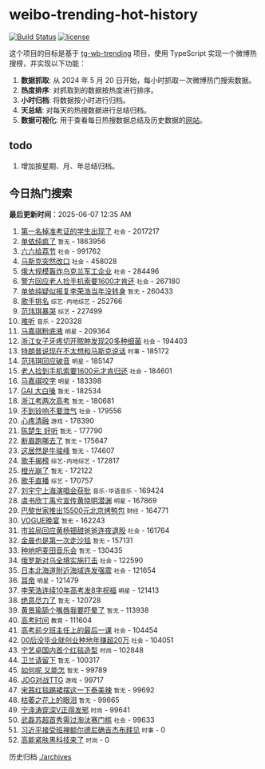 # weibo-trending-hot-history

[![Build Status](https://github.com/lxw15337674/weibo-trending-hot-history/actions/workflows/nodejs.yml/badge.svg)](https://github.com/lxw15337674/weibo-trending-hot-history/actions)
[![license](https://img.shields.io/github/license/lxw15337674/weibo-trending-hot-history)](https://github.com/lxw15337674/weibo-trending-hot-history/blob/master/LICENSE)


这个项目的目标是基于 [tg-wb-trending](https://github.com/xiadd/tg-wb-trending) 项目，使用 TypeScript 实现一个微博热搜榜，并实现以下功能：

1. **数据抓取**: 从 2024 年 5 月 20 日开始，每小时抓取一次微博热门搜索数据。
2. **热度排序**: 对抓取到的数据按热度进行排序。
3. **小时归档**: 将数据按小时进行归档。
4. **天总结**: 对每天的热搜数据进行总结归档。
5. **数据可视化**: 用于查看每日热搜数据总结及历史数据的[网站](https://weibo-trending-hot-history.vercel.app/)。

## todo

1. 增加按星期、月、年总结归档。



## 今日热门搜索




































































































































































































































































































































































































































































































































































































































































































































































































































































































































































































































































































































































































































































































































































































































































































































































































































































































































































































































































































































































































































































































































































































































































































































































































































































































































































































































































































































































































































































































































































































































































































































































































































































































































































































































































































































































































































































































































































































































































































































































































































































































































































































































































































































































































































































































































































































































































































































































































































































































































































































































































































































































































































































































































































































































































































































































































































































































































































































































































































































































































































































































































































































































































































































































































































































































































































































































































































































































































































































































































































































































































































































































































































































































































































































































































































































































































































































































































































































































































































































































































































































































































































































































































































































































































































































































































































































































































































































































































































































































































































<!-- BEGIN -->

**最后更新时间**：2025-06-07 12:35 AM
1. [第一名掉准考证的学生出现了](https://m.weibo.cn/search?containerid=100103type%3D1%26t%3D10%26q%3D%23%E7%AC%AC%E4%B8%80%E5%90%8D%E6%8E%89%E5%87%86%E8%80%83%E8%AF%81%E7%9A%84%E5%AD%A6%E7%94%9F%E5%87%BA%E7%8E%B0%E4%BA%86%23&stream_entry_id=31&isnewpage=1&extparam=seat%3D1%26lcate%3D5001%26filter_type%3Drealtimehot%26realpos%3D1%26dgr%3D0%26cate%3D5001%26band_rank%3D1%26pos%3D0%26q%3D%2523%25E7%25AC%25AC%25E4%25B8%2580%25E5%2590%258D%25E6%258E%2589%25E5%2587%2586%25E8%2580%2583%25E8%25AF%2581%25E7%259A%2584%25E5%25AD%25A6%25E7%2594%259F%25E5%2587%25BA%25E7%258E%25B0%25E4%25BA%2586%2523%26flag%3D1%26c_type%3D31%26stream_entry_id%3D31%26display_time%3D1749227727%26pre_seqid%3D17492277272550103098773) `社会` - 2017217
2. [单依纯疯了](https://m.weibo.cn/search?containerid=100103type%3D1%26t%3D10%26q%3D%E5%8D%95%E4%BE%9D%E7%BA%AF%E7%96%AF%E4%BA%86&stream_entry_id=31&isnewpage=1&extparam=seat%3D1%26lcate%3D5001%26filter_type%3Drealtimehot%26realpos%3D2%26dgr%3D0%26cate%3D5001%26band_rank%3D2%26pos%3D1%26q%3D%25E5%258D%2595%25E4%25BE%259D%25E7%25BA%25AF%25E7%2596%25AF%25E4%25BA%2586%26flag%3D2%26c_type%3D31%26stream_entry_id%3D31%26display_time%3D1749227727%26pre_seqid%3D17492277272550103098773) `暂无` - 1863956
3. [六六给荔节](https://m.weibo.cn/search?containerid=100103type%3D1%26t%3D10%26q%3D%23%E5%85%AD%E5%85%AD%E7%BB%99%E8%8D%94%E8%8A%82%23&stream_entry_id=31&isnewpage=1&extparam=seat%3D1%26lcate%3D5001%26filter_type%3Drealtimehot%26realpos%3D3%26dgr%3D0%26cate%3D5001%26band_rank%3D3%26pos%3D2%26q%3D%2523%25E5%2585%25AD%25E5%2585%25AD%25E7%25BB%2599%25E8%258D%2594%25E8%258A%2582%2523%26flag%3D1%26c_type%3D31%26stream_entry_id%3D31%26display_time%3D1749227727%26pre_seqid%3D17492277272550103098773) `社会` - 991762
4. [马斯克突然改口](https://m.weibo.cn/search?containerid=100103type%3D1%26t%3D10%26q%3D%23%E9%A9%AC%E6%96%AF%E5%85%8B%E7%AA%81%E7%84%B6%E6%94%B9%E5%8F%A3%23&stream_entry_id=31&isnewpage=1&extparam=seat%3D1%26lcate%3D5001%26filter_type%3Drealtimehot%26realpos%3D4%26dgr%3D0%26cate%3D5001%26band_rank%3D4%26pos%3D4%26q%3D%2523%25E9%25A9%25AC%25E6%2596%25AF%25E5%2585%258B%25E7%25AA%2581%25E7%2584%25B6%25E6%2594%25B9%25E5%258F%25A3%2523%26flag%3D0%26c_type%3D31%26stream_entry_id%3D31%26display_time%3D1749227727%26pre_seqid%3D17492277272550103098773) `社会` - 458028
5. [俄大规模轰炸乌克兰军工企业](https://m.weibo.cn/search?containerid=100103type%3D1%26t%3D10%26q%3D%23%E4%BF%84%E5%A4%A7%E8%A7%84%E6%A8%A1%E8%BD%B0%E7%82%B8%E4%B9%8C%E5%85%8B%E5%85%B0%E5%86%9B%E5%B7%A5%E4%BC%81%E4%B8%9A%23&stream_entry_id=31&isnewpage=1&extparam=seat%3D1%26lcate%3D5001%26filter_type%3Drealtimehot%26realpos%3D5%26dgr%3D0%26cate%3D5001%26band_rank%3D5%26pos%3D5%26q%3D%2523%25E4%25BF%2584%25E5%25A4%25A7%25E8%25A7%2584%25E6%25A8%25A1%25E8%25BD%25B0%25E7%2582%25B8%25E4%25B9%258C%25E5%2585%258B%25E5%2585%25B0%25E5%2586%259B%25E5%25B7%25A5%25E4%25BC%2581%25E4%25B8%259A%2523%26flag%3D1%26c_type%3D31%26stream_entry_id%3D31%26display_time%3D1749227727%26pre_seqid%3D17492277272550103098773) `社会` - 284496
6. [警方回应老人捡手机索要1600才肯还](https://m.weibo.cn/search?containerid=100103type%3D1%26t%3D10%26q%3D%23%E8%AD%A6%E6%96%B9%E5%9B%9E%E5%BA%94%E8%80%81%E4%BA%BA%E6%8D%A1%E6%89%8B%E6%9C%BA%E7%B4%A2%E8%A6%811600%E6%89%8D%E8%82%AF%E8%BF%98%23&stream_entry_id=31&isnewpage=1&extparam=seat%3D1%26lcate%3D5001%26filter_type%3Drealtimehot%26realpos%3D6%26dgr%3D0%26cate%3D5001%26band_rank%3D6%26pos%3D6%26q%3D%2523%25E8%25AD%25A6%25E6%2596%25B9%25E5%259B%259E%25E5%25BA%2594%25E8%2580%2581%25E4%25BA%25BA%25E6%258D%25A1%25E6%2589%258B%25E6%259C%25BA%25E7%25B4%25A2%25E8%25A6%25811600%25E6%2589%258D%25E8%2582%25AF%25E8%25BF%2598%2523%26flag%3D1%26c_type%3D31%26stream_entry_id%3D31%26display_time%3D1749227727%26pre_seqid%3D17492277272550103098773) `社会` - 267180
7. [单依纯疑似报复李荣浩当年没转身](https://m.weibo.cn/search?containerid=100103type%3D1%26t%3D10%26q%3D%E5%8D%95%E4%BE%9D%E7%BA%AF%E7%96%91%E4%BC%BC%E6%8A%A5%E5%A4%8D%E6%9D%8E%E8%8D%A3%E6%B5%A9%E5%BD%93%E5%B9%B4%E6%B2%A1%E8%BD%AC%E8%BA%AB&stream_entry_id=31&isnewpage=1&extparam=seat%3D1%26lcate%3D5001%26filter_type%3Drealtimehot%26realpos%3D7%26dgr%3D0%26cate%3D5001%26band_rank%3D7%26pos%3D7%26q%3D%25E5%258D%2595%25E4%25BE%259D%25E7%25BA%25AF%25E7%2596%2591%25E4%25BC%25BC%25E6%258A%25A5%25E5%25A4%258D%25E6%259D%258E%25E8%258D%25A3%25E6%25B5%25A9%25E5%25BD%2593%25E5%25B9%25B4%25E6%25B2%25A1%25E8%25BD%25AC%25E8%25BA%25AB%26flag%3D1%26c_type%3D31%26stream_entry_id%3D31%26display_time%3D1749227727%26pre_seqid%3D17492277272550103098773) `暂无` - 260433
8. [歌手排名](https://m.weibo.cn/search?containerid=100103type%3D1%26t%3D10%26q%3D%E6%AD%8C%E6%89%8B%E6%8E%92%E5%90%8D&stream_entry_id=31&isnewpage=1&extparam=seat%3D1%26lcate%3D5001%26filter_type%3Drealtimehot%26realpos%3D8%26dgr%3D0%26cate%3D5001%26band_rank%3D8%26pos%3D8%26q%3D%25E6%25AD%258C%25E6%2589%258B%25E6%258E%2592%25E5%2590%258D%26flag%3D2%26c_type%3D31%26stream_entry_id%3D31%26display_time%3D1749227727%26pre_seqid%3D17492277272550103098773) `综艺-内地综艺` - 252766
9. [范玮琪暴哭](https://m.weibo.cn/search?containerid=100103type%3D1%26t%3D10%26q%3D%23%E8%8C%83%E7%8E%AE%E7%90%AA%E6%9A%B4%E5%93%AD%23&stream_entry_id=31&isnewpage=1&extparam=seat%3D1%26lcate%3D5001%26filter_type%3Drealtimehot%26realpos%3D9%26dgr%3D0%26cate%3D5001%26band_rank%3D9%26pos%3D9%26q%3D%2523%25E8%258C%2583%25E7%258E%25AE%25E7%2590%25AA%25E6%259A%25B4%25E5%2593%25AD%2523%26flag%3D2%26c_type%3D31%26stream_entry_id%3D31%26display_time%3D1749227727%26pre_seqid%3D17492277272550103098773) `综艺` - 227499
10. [难听](https://m.weibo.cn/search?containerid=100103type%3D1%26t%3D10%26q%3D%E9%9A%BE%E5%90%AC&stream_entry_id=31&isnewpage=1&extparam=seat%3D1%26lcate%3D5001%26filter_type%3Drealtimehot%26realpos%3D10%26dgr%3D0%26cate%3D5001%26band_rank%3D10%26pos%3D10%26q%3D%25E9%259A%25BE%25E5%2590%25AC%26flag%3D2%26c_type%3D31%26stream_entry_id%3D31%26display_time%3D1749227727%26pre_seqid%3D17492277272550103098773) `音乐` - 220328
11. [马嘉祺粉底液](https://m.weibo.cn/search?containerid=100103type%3D1%26t%3D10%26q%3D%E9%A9%AC%E5%98%89%E7%A5%BA%E7%B2%89%E5%BA%95%E6%B6%B2&stream_entry_id=31&isnewpage=1&extparam=seat%3D1%26lcate%3D5001%26filter_type%3Drealtimehot%26realpos%3D11%26dgr%3D0%26cate%3D5001%26band_rank%3D11%26pos%3D11%26q%3D%25E9%25A9%25AC%25E5%2598%2589%25E7%25A5%25BA%25E7%25B2%2589%25E5%25BA%2595%25E6%25B6%25B2%26flag%3D2%26c_type%3D31%26stream_entry_id%3D31%26display_time%3D1749227727%26pre_seqid%3D17492277272550103098773) `明星` - 209364
12. [浙江女子牙疼切开脓肿发现20多种细菌](https://m.weibo.cn/search?containerid=100103type%3D1%26t%3D10%26q%3D%23%E6%B5%99%E6%B1%9F%E5%A5%B3%E5%AD%90%E7%89%99%E7%96%BC%E5%88%87%E5%BC%80%E8%84%93%E8%82%BF%E5%8F%91%E7%8E%B020%E5%A4%9A%E7%A7%8D%E7%BB%86%E8%8F%8C%23&stream_entry_id=31&isnewpage=1&extparam=seat%3D1%26lcate%3D5001%26filter_type%3Drealtimehot%26realpos%3D12%26dgr%3D0%26cate%3D5001%26band_rank%3D12%26pos%3D12%26q%3D%2523%25E6%25B5%2599%25E6%25B1%259F%25E5%25A5%25B3%25E5%25AD%2590%25E7%2589%2599%25E7%2596%25BC%25E5%2588%2587%25E5%25BC%2580%25E8%2584%2593%25E8%2582%25BF%25E5%258F%2591%25E7%258E%25B020%25E5%25A4%259A%25E7%25A7%258D%25E7%25BB%2586%25E8%258F%258C%2523%26flag%3D1%26c_type%3D31%26stream_entry_id%3D31%26display_time%3D1749227727%26pre_seqid%3D17492277272550103098773) `社会` - 194403
13. [特朗普说现在不太想和马斯克说话](https://m.weibo.cn/search?containerid=100103type%3D1%26t%3D10%26q%3D%23%E7%89%B9%E6%9C%97%E6%99%AE%E8%AF%B4%E7%8E%B0%E5%9C%A8%E4%B8%8D%E5%A4%AA%E6%83%B3%E5%92%8C%E9%A9%AC%E6%96%AF%E5%85%8B%E8%AF%B4%E8%AF%9D%23&stream_entry_id=31&isnewpage=1&extparam=seat%3D1%26lcate%3D5001%26filter_type%3Drealtimehot%26realpos%3D13%26dgr%3D0%26cate%3D5001%26band_rank%3D13%26pos%3D13%26q%3D%2523%25E7%2589%25B9%25E6%259C%2597%25E6%2599%25AE%25E8%25AF%25B4%25E7%258E%25B0%25E5%259C%25A8%25E4%25B8%258D%25E5%25A4%25AA%25E6%2583%25B3%25E5%2592%258C%25E9%25A9%25AC%25E6%2596%25AF%25E5%2585%258B%25E8%25AF%25B4%25E8%25AF%259D%2523%26flag%3D1%26c_type%3D31%26stream_entry_id%3D31%26display_time%3D1749227727%26pre_seqid%3D17492277272550103098773) `时事` - 185172
14. [范玮琪回应破音](https://m.weibo.cn/search?containerid=100103type%3D1%26t%3D10%26q%3D%23%E8%8C%83%E7%8E%AE%E7%90%AA%E5%9B%9E%E5%BA%94%E7%A0%B4%E9%9F%B3%23&stream_entry_id=31&isnewpage=1&extparam=seat%3D1%26lcate%3D5001%26filter_type%3Drealtimehot%26realpos%3D14%26dgr%3D0%26cate%3D5001%26band_rank%3D14%26pos%3D14%26q%3D%2523%25E8%258C%2583%25E7%258E%25AE%25E7%2590%25AA%25E5%259B%259E%25E5%25BA%2594%25E7%25A0%25B4%25E9%259F%25B3%2523%26flag%3D1%26c_type%3D31%26stream_entry_id%3D31%26display_time%3D1749227727%26pre_seqid%3D17492277272550103098773) `明星` - 185147
15. [老人捡到手机索要1600元才肯归还](https://m.weibo.cn/search?containerid=100103type%3D1%26t%3D10%26q%3D%23%E8%80%81%E4%BA%BA%E6%8D%A1%E5%88%B0%E6%89%8B%E6%9C%BA%E7%B4%A2%E8%A6%811600%E5%85%83%E6%89%8D%E8%82%AF%E5%BD%92%E8%BF%98%23&stream_entry_id=31&isnewpage=1&extparam=seat%3D1%26lcate%3D5001%26filter_type%3Drealtimehot%26realpos%3D15%26dgr%3D0%26cate%3D5001%26band_rank%3D15%26pos%3D15%26q%3D%2523%25E8%2580%2581%25E4%25BA%25BA%25E6%258D%25A1%25E5%2588%25B0%25E6%2589%258B%25E6%259C%25BA%25E7%25B4%25A2%25E8%25A6%25811600%25E5%2585%2583%25E6%2589%258D%25E8%2582%25AF%25E5%25BD%2592%25E8%25BF%2598%2523%26flag%3D0%26c_type%3D31%26stream_entry_id%3D31%26display_time%3D1749227727%26pre_seqid%3D17492277272550103098773) `社会` - 184601
16. [马嘉祺咬字](https://m.weibo.cn/search?containerid=100103type%3D1%26t%3D10%26q%3D%E9%A9%AC%E5%98%89%E7%A5%BA%E5%92%AC%E5%AD%97&stream_entry_id=31&isnewpage=1&extparam=seat%3D1%26lcate%3D5001%26filter_type%3Drealtimehot%26realpos%3D16%26dgr%3D0%26cate%3D5001%26band_rank%3D16%26pos%3D16%26q%3D%25E9%25A9%25AC%25E5%2598%2589%25E7%25A5%25BA%25E5%2592%25AC%25E5%25AD%2597%26flag%3D0%26c_type%3D31%26stream_entry_id%3D31%26display_time%3D1749227727%26pre_seqid%3D17492277272550103098773) `明星` - 183398
17. [GAI 大白嗓](https://m.weibo.cn/search?containerid=100103type%3D1%26t%3D10%26q%3DGAI+%E5%A4%A7%E7%99%BD%E5%97%93&stream_entry_id=31&isnewpage=1&extparam=seat%3D1%26lcate%3D5001%26filter_type%3Drealtimehot%26realpos%3D17%26dgr%3D0%26cate%3D5001%26band_rank%3D17%26pos%3D17%26q%3DGAI%2520%25E5%25A4%25A7%25E7%2599%25BD%25E5%2597%2593%26flag%3D0%26c_type%3D31%26stream_entry_id%3D31%26display_time%3D1749227727%26pre_seqid%3D17492277272550103098773) `暂无` - 182534
18. [浙江考两次高考](https://m.weibo.cn/search?containerid=100103type%3D1%26t%3D10%26q%3D%E6%B5%99%E6%B1%9F%E8%80%83%E4%B8%A4%E6%AC%A1%E9%AB%98%E8%80%83&stream_entry_id=31&isnewpage=1&extparam=seat%3D1%26lcate%3D5001%26filter_type%3Drealtimehot%26realpos%3D18%26dgr%3D0%26cate%3D5001%26band_rank%3D18%26pos%3D18%26q%3D%25E6%25B5%2599%25E6%25B1%259F%25E8%2580%2583%25E4%25B8%25A4%25E6%25AC%25A1%25E9%25AB%2598%25E8%2580%2583%26flag%3D0%26c_type%3D31%26stream_entry_id%3D31%26display_time%3D1749227727%26pre_seqid%3D17492277272550103098773) `暂无` - 180681
19. [不到铃响不要泄气](https://m.weibo.cn/search?containerid=100103type%3D1%26t%3D10%26q%3D%23%E4%B8%8D%E5%88%B0%E9%93%83%E5%93%8D%E4%B8%8D%E8%A6%81%E6%B3%84%E6%B0%94%23&stream_entry_id=31&isnewpage=1&extparam=seat%3D1%26lcate%3D5001%26filter_type%3Drealtimehot%26realpos%3D19%26dgr%3D0%26cate%3D5001%26band_rank%3D19%26pos%3D19%26q%3D%2523%25E4%25B8%258D%25E5%2588%25B0%25E9%2593%2583%25E5%2593%258D%25E4%25B8%258D%25E8%25A6%2581%25E6%25B3%2584%25E6%25B0%2594%2523%26flag%3D1%26c_type%3D31%26stream_entry_id%3D31%26display_time%3D1749227727%26pre_seqid%3D17492277272550103098773) `社会` - 179556
20. [心疼清融](https://m.weibo.cn/search?containerid=100103type%3D1%26t%3D10%26q%3D%E5%BF%83%E7%96%BC%E6%B8%85%E8%9E%8D&stream_entry_id=31&isnewpage=1&extparam=seat%3D1%26lcate%3D5001%26filter_type%3Drealtimehot%26realpos%3D20%26dgr%3D0%26cate%3D5001%26band_rank%3D20%26pos%3D20%26q%3D%25E5%25BF%2583%25E7%2596%25BC%25E6%25B8%2585%25E8%259E%258D%26flag%3D0%26c_type%3D31%26stream_entry_id%3D31%26display_time%3D1749227727%26pre_seqid%3D17492277272550103098773) `游戏` - 178390
21. [陈楚生 好听](https://m.weibo.cn/search?containerid=100103type%3D1%26t%3D10%26q%3D%E9%99%88%E6%A5%9A%E7%94%9F+%E5%A5%BD%E5%90%AC&stream_entry_id=31&isnewpage=1&extparam=seat%3D1%26lcate%3D5001%26filter_type%3Drealtimehot%26realpos%3D21%26dgr%3D0%26cate%3D5001%26band_rank%3D21%26pos%3D21%26q%3D%25E9%2599%2588%25E6%25A5%259A%25E7%2594%259F%2520%25E5%25A5%25BD%25E5%2590%25AC%26flag%3D0%26c_type%3D31%26stream_entry_id%3D31%26display_time%3D1749227727%26pre_seqid%3D17492277272550103098773) `暂无` - 177790
22. [断眉跑哪去了](https://m.weibo.cn/search?containerid=100103type%3D1%26t%3D10%26q%3D%E6%96%AD%E7%9C%89%E8%B7%91%E5%93%AA%E5%8E%BB%E4%BA%86&stream_entry_id=31&isnewpage=1&extparam=seat%3D1%26lcate%3D5001%26filter_type%3Drealtimehot%26realpos%3D22%26dgr%3D0%26cate%3D5001%26band_rank%3D22%26pos%3D22%26q%3D%25E6%2596%25AD%25E7%259C%2589%25E8%25B7%2591%25E5%2593%25AA%25E5%258E%25BB%25E4%25BA%2586%26flag%3D0%26c_type%3D31%26stream_entry_id%3D31%26display_time%3D1749227727%26pre_seqid%3D17492277272550103098773) `暂无` - 175647
23. [这居然是牛骏峰](https://m.weibo.cn/search?containerid=100103type%3D1%26t%3D10%26q%3D%E8%BF%99%E5%B1%85%E7%84%B6%E6%98%AF%E7%89%9B%E9%AA%8F%E5%B3%B0&stream_entry_id=31&isnewpage=1&extparam=seat%3D1%26lcate%3D5001%26filter_type%3Drealtimehot%26realpos%3D23%26dgr%3D0%26cate%3D5001%26band_rank%3D23%26pos%3D23%26q%3D%25E8%25BF%2599%25E5%25B1%2585%25E7%2584%25B6%25E6%2598%25AF%25E7%2589%259B%25E9%25AA%258F%25E5%25B3%25B0%26flag%3D1%26c_type%3D31%26stream_entry_id%3D31%26display_time%3D1749227727%26pre_seqid%3D17492277272550103098773) `暂无` - 174607
24. [歌手揭榜](https://m.weibo.cn/search?containerid=100103type%3D1%26t%3D10%26q%3D%E6%AD%8C%E6%89%8B%E6%8F%AD%E6%A6%9C&stream_entry_id=31&isnewpage=1&extparam=seat%3D1%26lcate%3D5001%26filter_type%3Drealtimehot%26realpos%3D24%26dgr%3D0%26cate%3D5001%26band_rank%3D24%26pos%3D24%26q%3D%25E6%25AD%258C%25E6%2589%258B%25E6%258F%25AD%25E6%25A6%259C%26flag%3D1%26c_type%3D31%26stream_entry_id%3D31%26display_time%3D1749227727%26pre_seqid%3D17492277272550103098773) `综艺-内地综艺` - 172817
25. [橙光崩了](https://m.weibo.cn/search?containerid=100103type%3D1%26t%3D10%26q%3D%E6%A9%99%E5%85%89%E5%B4%A9%E4%BA%86&stream_entry_id=31&isnewpage=1&extparam=seat%3D1%26lcate%3D5001%26filter_type%3Drealtimehot%26realpos%3D25%26dgr%3D0%26cate%3D5001%26band_rank%3D25%26pos%3D25%26q%3D%25E6%25A9%2599%25E5%2585%2589%25E5%25B4%25A9%25E4%25BA%2586%26flag%3D1%26c_type%3D31%26stream_entry_id%3D31%26display_time%3D1749227727%26pre_seqid%3D17492277272550103098773) `暂无` - 172122
26. [歌手直播](https://m.weibo.cn/search?containerid=100103type%3D1%26t%3D10%26q%3D%E6%AD%8C%E6%89%8B%E7%9B%B4%E6%92%AD&stream_entry_id=31&isnewpage=1&extparam=seat%3D1%26lcate%3D5001%26filter_type%3Drealtimehot%26realpos%3D26%26dgr%3D0%26cate%3D5001%26band_rank%3D26%26pos%3D26%26q%3D%25E6%25AD%258C%25E6%2589%258B%25E7%259B%25B4%25E6%2592%25AD%26flag%3D0%26c_type%3D31%26stream_entry_id%3D31%26display_time%3D1749227727%26pre_seqid%3D17492277272550103098773) `综艺` - 170757
27. [刘宇宁上海演唱会获批](https://m.weibo.cn/search?containerid=100103type%3D1%26t%3D10%26q%3D%E5%88%98%E5%AE%87%E5%AE%81%E4%B8%8A%E6%B5%B7%E6%BC%94%E5%94%B1%E4%BC%9A%E8%8E%B7%E6%89%B9&stream_entry_id=31&isnewpage=1&extparam=seat%3D1%26lcate%3D5001%26filter_type%3Drealtimehot%26realpos%3D27%26dgr%3D0%26cate%3D5001%26band_rank%3D27%26pos%3D27%26q%3D%25E5%2588%2598%25E5%25AE%2587%25E5%25AE%2581%25E4%25B8%258A%25E6%25B5%25B7%25E6%25BC%2594%25E5%2594%25B1%25E4%25BC%259A%25E8%258E%25B7%25E6%2589%25B9%26flag%3D1%26c_type%3D31%26stream_entry_id%3D31%26display_time%3D1749227727%26pre_seqid%3D17492277272550103098773) `音乐-华语音乐` - 169424
28. [虞书欣丁禹兮宣传黄晓明潜渊](https://m.weibo.cn/search?containerid=100103type%3D1%26t%3D10%26q%3D%E8%99%9E%E4%B9%A6%E6%AC%A3%E4%B8%81%E7%A6%B9%E5%85%AE%E5%AE%A3%E4%BC%A0%E9%BB%84%E6%99%93%E6%98%8E%E6%BD%9C%E6%B8%8A&stream_entry_id=31&isnewpage=1&extparam=seat%3D1%26lcate%3D5001%26filter_type%3Drealtimehot%26realpos%3D28%26dgr%3D0%26cate%3D5001%26band_rank%3D28%26pos%3D28%26q%3D%25E8%2599%259E%25E4%25B9%25A6%25E6%25AC%25A3%25E4%25B8%2581%25E7%25A6%25B9%25E5%2585%25AE%25E5%25AE%25A3%25E4%25BC%25A0%25E9%25BB%2584%25E6%2599%2593%25E6%2598%258E%25E6%25BD%259C%25E6%25B8%258A%26flag%3D1%26c_type%3D31%26stream_entry_id%3D31%26display_time%3D1749227727%26pre_seqid%3D17492277272550103098773) `明星` - 167869
29. [巴黎世家推出15500元北京烤鸭包](https://m.weibo.cn/search?containerid=100103type%3D1%26t%3D10%26q%3D%23%E5%B7%B4%E9%BB%8E%E4%B8%96%E5%AE%B6%E6%8E%A8%E5%87%BA15500%E5%85%83%E5%8C%97%E4%BA%AC%E7%83%A4%E9%B8%AD%E5%8C%85%23&stream_entry_id=31&isnewpage=1&extparam=seat%3D1%26lcate%3D5001%26filter_type%3Drealtimehot%26realpos%3D29%26dgr%3D0%26cate%3D5001%26band_rank%3D29%26pos%3D29%26q%3D%2523%25E5%25B7%25B4%25E9%25BB%258E%25E4%25B8%2596%25E5%25AE%25B6%25E6%258E%25A8%25E5%2587%25BA15500%25E5%2585%2583%25E5%258C%2597%25E4%25BA%25AC%25E7%2583%25A4%25E9%25B8%25AD%25E5%258C%2585%2523%26flag%3D0%26c_type%3D31%26stream_entry_id%3D31%26display_time%3D1749227727%26pre_seqid%3D17492277272550103098773) `财经` - 164771
30. [VOGUE晚宴](https://m.weibo.cn/search?containerid=100103type%3D1%26t%3D10%26q%3DVOGUE%E6%99%9A%E5%AE%B4&stream_entry_id=31&isnewpage=1&extparam=seat%3D1%26lcate%3D5001%26filter_type%3Drealtimehot%26realpos%3D30%26dgr%3D0%26cate%3D5001%26band_rank%3D30%26pos%3D30%26q%3DVOGUE%25E6%2599%259A%25E5%25AE%25B4%26flag%3D0%26c_type%3D31%26stream_entry_id%3D31%26display_time%3D1749227727%26pre_seqid%3D17492277272550103098773) `暂无` - 162243
31. [市监局回应黄杨钿甜爸爸连夜退股](https://m.weibo.cn/search?containerid=100103type%3D1%26t%3D10%26q%3D%23%E5%B8%82%E7%9B%91%E5%B1%80%E5%9B%9E%E5%BA%94%E9%BB%84%E6%9D%A8%E9%92%BF%E7%94%9C%E7%88%B8%E7%88%B8%E8%BF%9E%E5%A4%9C%E9%80%80%E8%82%A1%23&stream_entry_id=31&isnewpage=1&extparam=seat%3D1%26lcate%3D5001%26filter_type%3Drealtimehot%26realpos%3D31%26dgr%3D0%26cate%3D5001%26band_rank%3D31%26pos%3D31%26q%3D%2523%25E5%25B8%2582%25E7%259B%2591%25E5%25B1%2580%25E5%259B%259E%25E5%25BA%2594%25E9%25BB%2584%25E6%259D%25A8%25E9%2592%25BF%25E7%2594%259C%25E7%2588%25B8%25E7%2588%25B8%25E8%25BF%259E%25E5%25A4%259C%25E9%2580%2580%25E8%2582%25A1%2523%26flag%3D0%26c_type%3D31%26stream_entry_id%3D31%26display_time%3D1749227727%26pre_seqid%3D17492277272550103098773) `社会` - 161764
32. [金晨也是第一次走沙毯](https://m.weibo.cn/search?containerid=100103type%3D1%26t%3D10%26q%3D%E9%87%91%E6%99%A8%E4%B9%9F%E6%98%AF%E7%AC%AC%E4%B8%80%E6%AC%A1%E8%B5%B0%E6%B2%99%E6%AF%AF&stream_entry_id=31&isnewpage=1&extparam=seat%3D1%26lcate%3D5001%26filter_type%3Drealtimehot%26realpos%3D32%26dgr%3D0%26cate%3D5001%26band_rank%3D32%26pos%3D32%26q%3D%25E9%2587%2591%25E6%2599%25A8%25E4%25B9%259F%25E6%2598%25AF%25E7%25AC%25AC%25E4%25B8%2580%25E6%25AC%25A1%25E8%25B5%25B0%25E6%25B2%2599%25E6%25AF%25AF%26flag%3D1%26c_type%3D31%26stream_entry_id%3D31%26display_time%3D1749227727%26pre_seqid%3D17492277272550103098773) `暂无` - 157131
33. [种地吧麦田音乐会](https://m.weibo.cn/search?containerid=100103type%3D1%26t%3D10%26q%3D%E7%A7%8D%E5%9C%B0%E5%90%A7%E9%BA%A6%E7%94%B0%E9%9F%B3%E4%B9%90%E4%BC%9A&stream_entry_id=31&isnewpage=1&extparam=seat%3D1%26lcate%3D5001%26filter_type%3Drealtimehot%26realpos%3D33%26dgr%3D0%26cate%3D5001%26band_rank%3D33%26pos%3D33%26q%3D%25E7%25A7%258D%25E5%259C%25B0%25E5%2590%25A7%25E9%25BA%25A6%25E7%2594%25B0%25E9%259F%25B3%25E4%25B9%2590%25E4%25BC%259A%26flag%3D0%26c_type%3D31%26stream_entry_id%3D31%26display_time%3D1749227727%26pre_seqid%3D17492277272550103098773) `暂无` - 130435
34. [俄罗斯对乌全境实施打击](https://m.weibo.cn/search?containerid=100103type%3D1%26t%3D10%26q%3D%23%E4%BF%84%E7%BD%97%E6%96%AF%E5%AF%B9%E4%B9%8C%E5%85%A8%E5%A2%83%E5%AE%9E%E6%96%BD%E6%89%93%E5%87%BB%23&stream_entry_id=31&isnewpage=1&extparam=seat%3D1%26lcate%3D5001%26filter_type%3Drealtimehot%26realpos%3D34%26dgr%3D0%26cate%3D5001%26band_rank%3D34%26pos%3D34%26q%3D%2523%25E4%25BF%2584%25E7%25BD%2597%25E6%2596%25AF%25E5%25AF%25B9%25E4%25B9%258C%25E5%2585%25A8%25E5%25A2%2583%25E5%25AE%259E%25E6%2596%25BD%25E6%2589%2593%25E5%2587%25BB%2523%26flag%3D0%26c_type%3D31%26stream_entry_id%3D31%26display_time%3D1749227727%26pre_seqid%3D17492277272550103098773) `社会` - 122590
35. [日本北海道附近海域连发强震](https://m.weibo.cn/search?containerid=100103type%3D1%26t%3D10%26q%3D%23%E6%97%A5%E6%9C%AC%E5%8C%97%E6%B5%B7%E9%81%93%E9%99%84%E8%BF%91%E6%B5%B7%E5%9F%9F%E8%BF%9E%E5%8F%91%E5%BC%BA%E9%9C%87%23&stream_entry_id=31&isnewpage=1&extparam=seat%3D1%26lcate%3D5001%26filter_type%3Drealtimehot%26realpos%3D35%26dgr%3D0%26cate%3D5001%26band_rank%3D35%26pos%3D35%26q%3D%2523%25E6%2597%25A5%25E6%259C%25AC%25E5%258C%2597%25E6%25B5%25B7%25E9%2581%2593%25E9%2599%2584%25E8%25BF%2591%25E6%25B5%25B7%25E5%259F%259F%25E8%25BF%259E%25E5%258F%2591%25E5%25BC%25BA%25E9%259C%2587%2523%26flag%3D0%26c_type%3D31%26stream_entry_id%3D31%26display_time%3D1749227727%26pre_seqid%3D17492277272550103098773) `社会` - 121654
36. [耳帝](https://m.weibo.cn/search?containerid=100103type%3D1%26t%3D10%26q%3D%E8%80%B3%E5%B8%9D&stream_entry_id=31&isnewpage=1&extparam=seat%3D1%26lcate%3D5001%26filter_type%3Drealtimehot%26realpos%3D36%26dgr%3D0%26cate%3D5001%26band_rank%3D36%26pos%3D36%26q%3D%25E8%2580%25B3%25E5%25B8%259D%26flag%3D0%26c_type%3D31%26stream_entry_id%3D31%26display_time%3D1749227727%26pre_seqid%3D17492277272550103098773) `明星` - 121479
37. [李荣浩连续10年高考发8字祝福](https://m.weibo.cn/search?containerid=100103type%3D1%26t%3D10%26q%3D%23%E6%9D%8E%E8%8D%A3%E6%B5%A9%E8%BF%9E%E7%BB%AD10%E5%B9%B4%E9%AB%98%E8%80%83%E5%8F%918%E5%AD%97%E7%A5%9D%E7%A6%8F%23&stream_entry_id=31&isnewpage=1&extparam=seat%3D1%26lcate%3D5001%26filter_type%3Drealtimehot%26realpos%3D37%26dgr%3D0%26cate%3D5001%26band_rank%3D37%26pos%3D37%26q%3D%2523%25E6%259D%258E%25E8%258D%25A3%25E6%25B5%25A9%25E8%25BF%259E%25E7%25BB%25AD10%25E5%25B9%25B4%25E9%25AB%2598%25E8%2580%2583%25E5%258F%25918%25E5%25AD%2597%25E7%25A5%259D%25E7%25A6%258F%2523%26flag%3D1%26c_type%3D31%26stream_entry_id%3D31%26display_time%3D1749227727%26pre_seqid%3D17492277272550103098773) `明星` - 121413
38. [绝意尽力了](https://m.weibo.cn/search?containerid=100103type%3D1%26t%3D10%26q%3D%E7%BB%9D%E6%84%8F%E5%B0%BD%E5%8A%9B%E4%BA%86&stream_entry_id=31&isnewpage=1&extparam=seat%3D1%26lcate%3D5001%26filter_type%3Drealtimehot%26realpos%3D38%26dgr%3D0%26cate%3D5001%26band_rank%3D38%26pos%3D38%26q%3D%25E7%25BB%259D%25E6%2584%258F%25E5%25B0%25BD%25E5%258A%259B%25E4%25BA%2586%26flag%3D1%26c_type%3D31%26stream_entry_id%3D31%26display_time%3D1749227727%26pre_seqid%3D17492277272550103098773) `暂无` - 120728
39. [黄景瑜舔个嘴唇我要吓晕了](https://m.weibo.cn/search?containerid=100103type%3D1%26t%3D10%26q%3D%E9%BB%84%E6%99%AF%E7%91%9C%E8%88%94%E4%B8%AA%E5%98%B4%E5%94%87%E6%88%91%E8%A6%81%E5%90%93%E6%99%95%E4%BA%86&stream_entry_id=31&isnewpage=1&extparam=seat%3D1%26lcate%3D5001%26filter_type%3Drealtimehot%26realpos%3D39%26dgr%3D0%26cate%3D5001%26band_rank%3D39%26pos%3D39%26q%3D%25E9%25BB%2584%25E6%2599%25AF%25E7%2591%259C%25E8%2588%2594%25E4%25B8%25AA%25E5%2598%25B4%25E5%2594%2587%25E6%2588%2591%25E8%25A6%2581%25E5%2590%2593%25E6%2599%2595%25E4%25BA%2586%26flag%3D1%26c_type%3D31%26stream_entry_id%3D31%26display_time%3D1749227727%26pre_seqid%3D17492277272550103098773) `暂无` - 113938
40. [高考时间](https://m.weibo.cn/search?containerid=100103type%3D1%26t%3D10%26q%3D%E9%AB%98%E8%80%83%E6%97%B6%E9%97%B4&stream_entry_id=31&isnewpage=1&extparam=seat%3D1%26lcate%3D5001%26filter_type%3Drealtimehot%26realpos%3D40%26dgr%3D0%26cate%3D5001%26band_rank%3D40%26pos%3D40%26q%3D%25E9%25AB%2598%25E8%2580%2583%25E6%2597%25B6%25E9%2597%25B4%26flag%3D0%26c_type%3D31%26stream_entry_id%3D31%26display_time%3D1749227727%26pre_seqid%3D17492277272550103098773) `教育` - 111604
41. [高考前夕班主任上的最后一课](https://m.weibo.cn/search?containerid=100103type%3D1%26t%3D10%26q%3D%E9%AB%98%E8%80%83%E5%89%8D%E5%A4%95%E7%8F%AD%E4%B8%BB%E4%BB%BB%E4%B8%8A%E7%9A%84%E6%9C%80%E5%90%8E%E4%B8%80%E8%AF%BE&stream_entry_id=31&isnewpage=1&extparam=seat%3D1%26lcate%3D5001%26filter_type%3Drealtimehot%26realpos%3D41%26dgr%3D0%26cate%3D5001%26band_rank%3D41%26pos%3D41%26q%3D%25E9%25AB%2598%25E8%2580%2583%25E5%2589%258D%25E5%25A4%2595%25E7%258F%25AD%25E4%25B8%25BB%25E4%25BB%25BB%25E4%25B8%258A%25E7%259A%2584%25E6%259C%2580%25E5%2590%258E%25E4%25B8%2580%25E8%25AF%25BE%26flag%3D1%26c_type%3D31%26stream_entry_id%3D31%26display_time%3D1749227727%26pre_seqid%3D17492277272550103098773) `社会` - 104454
42. [00后没毕业就创业种地年赚超20万](https://m.weibo.cn/search?containerid=100103type%3D1%26t%3D10%26q%3D%2300%E5%90%8E%E6%B2%A1%E6%AF%95%E4%B8%9A%E5%B0%B1%E5%88%9B%E4%B8%9A%E7%A7%8D%E5%9C%B0%E5%B9%B4%E8%B5%9A%E8%B6%8520%E4%B8%87%23&stream_entry_id=31&isnewpage=1&extparam=seat%3D1%26lcate%3D5001%26filter_type%3Drealtimehot%26realpos%3D42%26dgr%3D0%26cate%3D5001%26band_rank%3D42%26pos%3D42%26q%3D%252300%25E5%2590%258E%25E6%25B2%25A1%25E6%25AF%2595%25E4%25B8%259A%25E5%25B0%25B1%25E5%2588%259B%25E4%25B8%259A%25E7%25A7%258D%25E5%259C%25B0%25E5%25B9%25B4%25E8%25B5%259A%25E8%25B6%258520%25E4%25B8%2587%2523%26flag%3D1%26c_type%3D31%26stream_entry_id%3D31%26display_time%3D1749227727%26pre_seqid%3D17492277272550103098773) `社会` - 104051
43. [宁艺卓国内首个红毯造型](https://m.weibo.cn/search?containerid=100103type%3D1%26t%3D10%26q%3D%23%E5%AE%81%E8%89%BA%E5%8D%93%E5%9B%BD%E5%86%85%E9%A6%96%E4%B8%AA%E7%BA%A2%E6%AF%AF%E9%80%A0%E5%9E%8B%23&stream_entry_id=31&isnewpage=1&extparam=seat%3D1%26lcate%3D5001%26filter_type%3Drealtimehot%26realpos%3D43%26dgr%3D0%26cate%3D5001%26band_rank%3D43%26pos%3D43%26q%3D%2523%25E5%25AE%2581%25E8%2589%25BA%25E5%258D%2593%25E5%259B%25BD%25E5%2586%2585%25E9%25A6%2596%25E4%25B8%25AA%25E7%25BA%25A2%25E6%25AF%25AF%25E9%2580%25A0%25E5%259E%258B%2523%26flag%3D0%26c_type%3D31%26stream_entry_id%3D31%26display_time%3D1749227727%26pre_seqid%3D17492277272550103098773) `时尚` - 102848
44. [卫兰请留下](https://m.weibo.cn/search?containerid=100103type%3D1%26t%3D10%26q%3D%E5%8D%AB%E5%85%B0%E8%AF%B7%E7%95%99%E4%B8%8B&stream_entry_id=31&isnewpage=1&extparam=seat%3D1%26lcate%3D5001%26filter_type%3Drealtimehot%26realpos%3D44%26dgr%3D0%26cate%3D5001%26band_rank%3D44%26pos%3D44%26q%3D%25E5%258D%25AB%25E5%2585%25B0%25E8%25AF%25B7%25E7%2595%2599%25E4%25B8%258B%26flag%3D0%26c_type%3D31%26stream_entry_id%3D31%26display_time%3D1749227727%26pre_seqid%3D17492277272550103098773) `暂无` - 100317
45. [如何呢 又能怎](https://m.weibo.cn/search?containerid=100103type%3D1%26t%3D10%26q%3D%E5%A6%82%E4%BD%95%E5%91%A2+%E5%8F%88%E8%83%BD%E6%80%8E&stream_entry_id=31&isnewpage=1&extparam=seat%3D1%26lcate%3D5001%26filter_type%3Drealtimehot%26realpos%3D45%26dgr%3D0%26cate%3D5001%26band_rank%3D45%26pos%3D45%26q%3D%25E5%25A6%2582%25E4%25BD%2595%25E5%2591%25A2%2520%25E5%258F%2588%25E8%2583%25BD%25E6%2580%258E%26flag%3D0%26c_type%3D31%26stream_entry_id%3D31%26display_time%3D1749227727%26pre_seqid%3D17492277272550103098773) `暂无` - 99789
46. [JDG对战TTG](https://m.weibo.cn/search?containerid=100103type%3D1%26t%3D10%26q%3DJDG%E5%AF%B9%E6%88%98TTG&stream_entry_id=31&isnewpage=1&extparam=seat%3D1%26lcate%3D5001%26filter_type%3Drealtimehot%26realpos%3D46%26dgr%3D0%26cate%3D5001%26band_rank%3D46%26pos%3D46%26q%3DJDG%25E5%25AF%25B9%25E6%2588%2598TTG%26flag%3D0%26c_type%3D31%26stream_entry_id%3D31%26display_time%3D1749227727%26pre_seqid%3D17492277272550103098773) `游戏` - 99717
47. [宋茜红毯踢裙摆这一下泰美辣](https://m.weibo.cn/search?containerid=100103type%3D1%26t%3D10%26q%3D%E5%AE%8B%E8%8C%9C%E7%BA%A2%E6%AF%AF%E8%B8%A2%E8%A3%99%E6%91%86%E8%BF%99%E4%B8%80%E4%B8%8B%E6%B3%B0%E7%BE%8E%E8%BE%A3&stream_entry_id=31&isnewpage=1&extparam=seat%3D1%26lcate%3D5001%26filter_type%3Drealtimehot%26realpos%3D47%26dgr%3D0%26cate%3D5001%26band_rank%3D47%26pos%3D47%26q%3D%25E5%25AE%258B%25E8%258C%259C%25E7%25BA%25A2%25E6%25AF%25AF%25E8%25B8%25A2%25E8%25A3%2599%25E6%2591%2586%25E8%25BF%2599%25E4%25B8%2580%25E4%25B8%258B%25E6%25B3%25B0%25E7%25BE%258E%25E8%25BE%25A3%26flag%3D1%26c_type%3D31%26stream_entry_id%3D31%26display_time%3D1749227727%26pre_seqid%3D17492277272550103098773) `暂无` - 99692
48. [枯萎之花上的眼泪](https://m.weibo.cn/search?containerid=100103type%3D1%26t%3D10%26q%3D%E6%9E%AF%E8%90%8E%E4%B9%8B%E8%8A%B1%E4%B8%8A%E7%9A%84%E7%9C%BC%E6%B3%AA&stream_entry_id=31&isnewpage=1&extparam=seat%3D1%26lcate%3D5001%26filter_type%3Drealtimehot%26realpos%3D48%26dgr%3D0%26cate%3D5001%26band_rank%3D48%26pos%3D48%26q%3D%25E6%259E%25AF%25E8%2590%258E%25E4%25B9%258B%25E8%258A%25B1%25E4%25B8%258A%25E7%259A%2584%25E7%259C%25BC%25E6%25B3%25AA%26flag%3D1%26c_type%3D31%26stream_entry_id%3D31%26display_time%3D1749227727%26pre_seqid%3D17492277272550103098773) `暂无` - 99665
49. [宁泽涛穿深V正得发邪](https://m.weibo.cn/search?containerid=100103type%3D1%26t%3D10%26q%3D%E5%AE%81%E6%B3%BD%E6%B6%9B%E7%A9%BF%E6%B7%B1V%E6%AD%A3%E5%BE%97%E5%8F%91%E9%82%AA&stream_entry_id=31&isnewpage=1&extparam=seat%3D1%26lcate%3D5001%26filter_type%3Drealtimehot%26realpos%3D49%26dgr%3D0%26cate%3D5001%26band_rank%3D49%26pos%3D49%26q%3D%25E5%25AE%2581%25E6%25B3%25BD%25E6%25B6%259B%25E7%25A9%25BF%25E6%25B7%25B1V%25E6%25AD%25A3%25E5%25BE%2597%25E5%258F%2591%25E9%2582%25AA%26flag%3D1%26c_type%3D31%26stream_entry_id%3D31%26display_time%3D1749227727%26pre_seqid%3D17492277272550103098773) `时尚` - 99641
50. [武磊苏超首秀需过淘汰赛门槛](https://m.weibo.cn/search?containerid=100103type%3D1%26t%3D10%26q%3D%23%E6%AD%A6%E7%A3%8A%E8%8B%8F%E8%B6%85%E9%A6%96%E7%A7%80%E9%9C%80%E8%BF%87%E6%B7%98%E6%B1%B0%E8%B5%9B%E9%97%A8%E6%A7%9B%23&stream_entry_id=31&isnewpage=1&extparam=seat%3D1%26lcate%3D5001%26filter_type%3Drealtimehot%26realpos%3D50%26dgr%3D0%26cate%3D5001%26band_rank%3D50%26pos%3D50%26q%3D%2523%25E6%25AD%25A6%25E7%25A3%258A%25E8%258B%258F%25E8%25B6%2585%25E9%25A6%2596%25E7%25A7%2580%25E9%259C%2580%25E8%25BF%2587%25E6%25B7%2598%25E6%25B1%25B0%25E8%25B5%259B%25E9%2597%25A8%25E6%25A7%259B%2523%26flag%3D0%26c_type%3D31%26stream_entry_id%3D31%26display_time%3D1749227727%26pre_seqid%3D17492277272550103098773) `社会` - 99633
51. [习近平接受班禅额尔德尼确吉杰布拜见](https://m.weibo.cn/search?containerid=100103type%3D1%26t%3D10%26q%3D%23%E4%B9%A0%E8%BF%91%E5%B9%B3%E6%8E%A5%E5%8F%97%E7%8F%AD%E7%A6%85%E9%A2%9D%E5%B0%94%E5%BE%B7%E5%B0%BC%E7%A1%AE%E5%90%89%E6%9D%B0%E5%B8%83%E6%8B%9C%E8%A7%81%23&stream_entry_id=51&isnewpage=1&extparam=seat%3D1%26pos%3D0%26filter_type%3Drealtimehot%26stream_entry_id%3D51%26c_type%3D51%26q%3D%2523%25E4%25B9%25A0%25E8%25BF%2591%25E5%25B9%25B3%25E6%258E%25A5%25E5%258F%2597%25E7%258F%25AD%25E7%25A6%2585%25E9%25A2%259D%25E5%25B0%2594%25E5%25BE%25B7%25E5%25B0%25BC%25E7%25A1%25AE%25E5%2590%2589%25E6%259D%25B0%25E5%25B8%2583%25E6%258B%259C%25E8%25A7%2581%2523%26dgr%3D0%26cate%3D10103%26display_time%3D1749227727%26pre_seqid%3D17492277272550103098773) `时事` - 0
52. [高能紧肤黑科技来了](https://m.weibo.cn/search?containerid=100103type%3D1%26t%3D10%26q%3D%23%E9%AB%98%E8%83%BD%E7%B4%A7%E8%82%A4%E9%BB%91%E7%A7%91%E6%8A%80%E6%9D%A5%E4%BA%86%23&stream_entry_id=31&isnewpage=1&extparam=seat%3D1%26lcate%3D5001%26filter_type%3Drealtimehot%26q%3D%2523%25E9%25AB%2598%25E8%2583%25BD%25E7%25B4%25A7%25E8%2582%25A4%25E9%25BB%2591%25E7%25A7%2591%25E6%258A%2580%25E6%259D%25A5%25E4%25BA%2586%2523%26dgr%3D0%26cate%3D5001%26band_rank%3D4%26c_type%3D31%26adid%3D289095%26is_ad_pos%3D1%26stream_entry_id%3D31%26topic_ad%3D1%26pos%3D3%26display_time%3D1749227727%26pre_seqid%3D17492277272550103098773) `时尚` - 0

<!-- END -->















































































































































































































































































































































































































































































































































































































































































































































































































































































































































































































































































































































































































































































































































































































































































































































































































































































































































































































































































































































































































































































































































































































































































































































































































































































































































































































































































































































































































































































































































































































































































































































































































































































































































































































































































































































































































































































































































































































































































































































































































































































































































































































































































































































































































































































































































































































































































































































































































































































































































































































































































































































































































































































































































































































































































































































































































































































































































































































































































































































































































































































































































































































































































































































































































































































































































































































































































































































































































































































































































































































































































































































































































































































































































































































































































































































































































































































































































































































































































































































































































































































































































































































































































































































































































































































































































































































































































































































































































































































































































































历史归档 [./archives](./archives)
